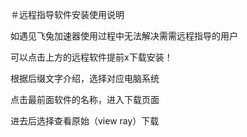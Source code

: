 ＃远程指导软件安装使用说明

如遇见飞兔加速器使用过程中无法解决需需远程指导的用户

可以点击上方的远程软件提前x下载安装！

根据后缀文字介绍，选择对应电脑系统

点击最前面软件的名称，进入下载页面

进去后选择查看原始（view ray）下载

